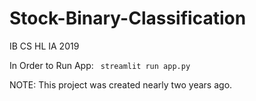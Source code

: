 # Stock-Binary-Classification
IB CS HL IA 2019

In Order to Run App: 
<code> streamlit run app.py </code>

NOTE: This project was created nearly two years ago.
